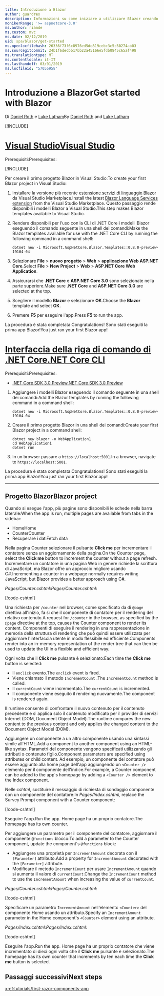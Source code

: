 ```yaml
---
title: Introduzione a Blazor
author: guardrex
description: Informazioni su come iniziare a utilizzare Blazor creando e modificando un progetto Blazor.
monikerRange: '>= aspnetcore-3.0'
ms.author: riande
ms.custom: mvc
ms.date: 02/12/2019
uid: spa/blazor/get-started
ms.openlocfilehash: 26336f73f6c8976ed5de819cebc3c5c50274ab03
ms.sourcegitcommit: 24b1f6decbb17bb22a45166e5fdb0845c65af498
ms.translationtype: MT
ms.contentlocale: it-IT
ms.lasthandoff: 03/01/2019
ms.locfileid: "57056958"
---
```

# <a name="get-started-with-blazor"></a><span data-ttu-id="f3d71-103">Introduzione a Blazor</span><span class="sxs-lookup"><span data-stu-id="f3d71-103">Get started with Blazor</span></span>

<span data-ttu-id="f3d71-104">Di [Daniel Roth](https://github.com/danroth27) e [Luke Latham](https://github.com/guardrex)</span><span class="sxs-lookup"><span data-stu-id="f3d71-104">By [Daniel Roth](https://github.com/danroth27) and [Luke Latham](https://github.com/guardrex)</span></span>

[!INCLUDE[](~/includes/razor-components-preview-notice.md)]

# <a name="visual-studiotabvisual-studio"></a>[<span data-ttu-id="f3d71-105">Visual Studio</span><span class="sxs-lookup"><span data-stu-id="f3d71-105">Visual Studio</span></span>](#tab/visual-studio)

<span data-ttu-id="f3d71-106">Prerequisiti:</span><span class="sxs-lookup"><span data-stu-id="f3d71-106">Prerequisites:</span></span>

[!INCLUDE[](~/includes/net-core-prereqs-vs-3.0.md)]

<span data-ttu-id="f3d71-107">Per creare il primo progetto Blazor in Visual Studio:</span><span class="sxs-lookup"><span data-stu-id="f3d71-107">To create your first Blazor project in Visual Studio:</span></span>

1. <span data-ttu-id="f3d71-108">Installare la versione più recente [estensione servizi di linguaggio Blazor](https://go.microsoft.com/fwlink/?linkid=870389) da Visual Studio Marketplace.</span><span class="sxs-lookup"><span data-stu-id="f3d71-108">Install the latest [Blazor Language Services extension](https://go.microsoft.com/fwlink/?linkid=870389) from the Visual Studio Marketplace.</span></span> <span data-ttu-id="f3d71-109">Questo passaggio rende disponibili i modelli Blazor a Visual Studio.</span><span class="sxs-lookup"><span data-stu-id="f3d71-109">This step makes Blazor templates available to Visual Studio.</span></span>
1. <span data-ttu-id="f3d71-110">Rendere disponibili per l'uso con la CLI di .NET Core i modelli Blazor eseguendo il comando seguente in una shell dei comandi:</span><span class="sxs-lookup"><span data-stu-id="f3d71-110">Make the Blazor templates available for use with the .NET Core CLI by running the following command in a command shell:</span></span>

   ```console
   dotnet new -i Microsoft.AspNetCore.Blazor.Templates::0.8.0-preview-19104-04
   ```

1. <span data-ttu-id="f3d71-111">Selezionare **File** > **nuovo progetto** > **Web** > **applicazione Web ASP.NET Core**.</span><span class="sxs-lookup"><span data-stu-id="f3d71-111">Select **File** > **New Project** > **Web** > **ASP.NET Core Web Application**.</span></span>
1. <span data-ttu-id="f3d71-112">Assicurarsi che **.NET Core** e **ASP.NET Core 3.0** sono selezionate nella parte superiore.</span><span class="sxs-lookup"><span data-stu-id="f3d71-112">Make sure **.NET Core** and **ASP.NET Core 3.0** are selected at the top.</span></span>
1. <span data-ttu-id="f3d71-113">Scegliere il modello **Blazor** e selezionare **OK**.</span><span class="sxs-lookup"><span data-stu-id="f3d71-113">Choose the **Blazor** template and select **OK**.</span></span>
1. <span data-ttu-id="f3d71-114">Premere **F5** per eseguire l'app.</span><span class="sxs-lookup"><span data-stu-id="f3d71-114">Press **F5** to run the app.</span></span>

<span data-ttu-id="f3d71-115">La procedura è stata completata.</span><span class="sxs-lookup"><span data-stu-id="f3d71-115">Congratulations!</span></span> <span data-ttu-id="f3d71-116">Sono stati eseguiti la prima app Blazor!</span><span class="sxs-lookup"><span data-stu-id="f3d71-116">You just ran your first Blazor app!</span></span>

<!--

# [Visual Studio Code](#tab/visual-studio-code)

Prerequisites:

[!INCLUDE[](~/includes/net-core-prereqs-vsc-3.0.md)]

To create your first Blazor project in Visual Studio Code:

1. Execute the following command in a command shell:

   ```console
   dotnet new blazor -o WebApplication1
   ```

1. Open the *WebApplication1* folder in Visual Studio Code.

1. Visual Studio code offers to create assets to build and debug the app, which includes the *tasks.json* and *launch.json* files. Select **Yes** to add the assets.

1. Execute the app using the Visual Studio Code debugger.

1. In a browser, navigate to `https://localhost:5001`.

Congratulations! You just ran your first Blazor app!

# [Visual Studio for Mac](#tab/visual-studio-mac)

.NET Core 3.0 will be supported with Visual Studio for Mac version 8.0 or later. Visual Studio for Mac version 8.0 Preview isn't available at this time.

Use the [.NET Core CLI version of this topic](xref:razor-components/get-started?tabs=netcore-cli) on macOS.

[!INCLUDE[](~/includes/net-core-prereqs-mac-3.0.md)]

To create your first project Blazor project in Visual Studio for Mac:

1. Select **File** > **New Solution** or **New Project**.
1. In the sidebar, select **.NET Core** > **App**.
1. Select **Blazor** and select **Next**.
1. The **Target Framework** defaults to **.NET Core 3.0**. Select **Next**.
1. In the **Project Name** field, enter `WebApplication1`. Select **Create**.
1. Select **Run** > **Run Without Debugging** to run the app *without the debugger*. Running with the debugger isn't supported at this time.

Congratulations! You just ran your first Blazor app!
-->

# <a name="net-core-clitabnetcore-cli"></a>[<span data-ttu-id="f3d71-117">Interfaccia della riga di comando di .NET Core</span><span class="sxs-lookup"><span data-stu-id="f3d71-117">.NET Core CLI</span></span>](#tab/netcore-cli/)

<span data-ttu-id="f3d71-118">Prerequisiti:</span><span class="sxs-lookup"><span data-stu-id="f3d71-118">Prerequisites:</span></span>

* [<span data-ttu-id="f3d71-119">.NET Core SDK 3.0 Preview</span><span class="sxs-lookup"><span data-stu-id="f3d71-119">.NET Core SDK 3.0 Preview</span></span>](https://dotnet.microsoft.com/download/dotnet-core/3.0)

1. <span data-ttu-id="f3d71-120">Aggiungere i modelli Blazor eseguendo il comando seguente in una shell dei comandi:</span><span class="sxs-lookup"><span data-stu-id="f3d71-120">Add the Blazor templates by running the following command in a command shell:</span></span>

   ```console
   dotnet new -i Microsoft.AspNetCore.Blazor.Templates::0.8.0-preview-19104-04
   ```

1. <span data-ttu-id="f3d71-121">Creare il primo progetto Blazor in una shell dei comandi:</span><span class="sxs-lookup"><span data-stu-id="f3d71-121">Create your first Blazor project in a command shell:</span></span>

   ```console
   dotnet new blazor -o WebApplication1
   cd WebApplication1
   dotnet run
   ```

1. <span data-ttu-id="f3d71-122">In un browser passare a `https://localhost:5001`.</span><span class="sxs-lookup"><span data-stu-id="f3d71-122">In a browser, navigate to `https://localhost:5001`.</span></span>

<span data-ttu-id="f3d71-123">La procedura è stata completata.</span><span class="sxs-lookup"><span data-stu-id="f3d71-123">Congratulations!</span></span> <span data-ttu-id="f3d71-124">Sono stati eseguiti la prima app Blazor!</span><span class="sxs-lookup"><span data-stu-id="f3d71-124">You just ran your first Blazor app!</span></span>

---

## <a name="blazor-project"></a><span data-ttu-id="f3d71-125">Progetto Blazor</span><span class="sxs-lookup"><span data-stu-id="f3d71-125">Blazor project</span></span>

<span data-ttu-id="f3d71-126">Quando si esegue l'app, più pagine sono disponibili le schede nella barra laterale:</span><span class="sxs-lookup"><span data-stu-id="f3d71-126">When the app is run, multiple pages are available from tabs in the sidebar:</span></span>

* <span data-ttu-id="f3d71-127">Home</span><span class="sxs-lookup"><span data-stu-id="f3d71-127">Home</span></span>
* <span data-ttu-id="f3d71-128">Counter</span><span class="sxs-lookup"><span data-stu-id="f3d71-128">Counter</span></span>
* <span data-ttu-id="f3d71-129">Recuperare i dati</span><span class="sxs-lookup"><span data-stu-id="f3d71-129">Fetch data</span></span>

<span data-ttu-id="f3d71-130">Nella pagina Counter selezionare il pulsante **Click me** per incrementare il contatore senza un aggiornamento della pagina.</span><span class="sxs-lookup"><span data-stu-id="f3d71-130">On the Counter page, select the **Click me** button to increment the counter without a page refresh.</span></span> <span data-ttu-id="f3d71-131">Incrementare un contatore in una pagina Web in genere richiede la scrittura di JavaScript, ma Blazor offre un approccio migliore usando C#.</span><span class="sxs-lookup"><span data-stu-id="f3d71-131">Incrementing a counter in a webpage normally requires writing JavaScript, but Blazor provides a better approach using C#.</span></span>

<span data-ttu-id="f3d71-132">*Pages/Counter.cshtml*:</span><span class="sxs-lookup"><span data-stu-id="f3d71-132">*Pages/Counter.cshtml*:</span></span>

[!code-cshtml[](get-started/samples_snapshot/3.x/Counter1.cshtml)]

<span data-ttu-id="f3d71-133">Una richiesta per `/counter` nel browser, come specificato da di `@page` direttiva all'inizio, fa sì che il componente di contatore per il rendering del relativo contenuto.</span><span class="sxs-lookup"><span data-stu-id="f3d71-133">A request for `/counter` in the browser, as specified by the `@page` directive at the top, causes the Counter component to render its content.</span></span> <span data-ttu-id="f3d71-134">Componenti di eseguire il rendering in una rappresentazione in memoria della struttura di rendering che può quindi essere utilizzata per aggiornare l'interfaccia utente in modo flessibile ed efficiente.</span><span class="sxs-lookup"><span data-stu-id="f3d71-134">Components render into an in-memory representation of the render tree that can then be used to update the UI in a flexible and efficient way.</span></span>

<span data-ttu-id="f3d71-135">Ogni volta che il **Click me** pulsante è selezionato:</span><span class="sxs-lookup"><span data-stu-id="f3d71-135">Each time the **Click me** button is selected:</span></span>

* <span data-ttu-id="f3d71-136">Il `onclick` evento.</span><span class="sxs-lookup"><span data-stu-id="f3d71-136">The `onclick` event is fired.</span></span>
* <span data-ttu-id="f3d71-137">Viene chiamato il metodo `IncrementCount` .</span><span class="sxs-lookup"><span data-stu-id="f3d71-137">The `IncrementCount` method is called.</span></span>
* <span data-ttu-id="f3d71-138">Il `currentCount` viene incrementato.</span><span class="sxs-lookup"><span data-stu-id="f3d71-138">The `currentCount` is incremented.</span></span>
* <span data-ttu-id="f3d71-139">Il componente viene eseguito il rendering nuovamente.</span><span class="sxs-lookup"><span data-stu-id="f3d71-139">The component is rendered again.</span></span>

<span data-ttu-id="f3d71-140">Il runtime consente di confrontare il nuovo contenuto per il contenuto precedente e si applica solo il contenuto modificato per il provider di servizi Internet (DOM, Document Object Model).</span><span class="sxs-lookup"><span data-stu-id="f3d71-140">The runtime compares the new content to the previous content and only applies the changed content to the Document Object Model (DOM).</span></span>

<span data-ttu-id="f3d71-141">Aggiungere un componente a un altro componente usando una sintassi simile all'HTML.</span><span class="sxs-lookup"><span data-stu-id="f3d71-141">Add a component to another component using an HTML-like syntax.</span></span> <span data-ttu-id="f3d71-142">Parametri del componente vengono specificati utilizzando gli attributi o contenuto figlio.</span><span class="sxs-lookup"><span data-stu-id="f3d71-142">Component parameters are specified using attributes or child content.</span></span> <span data-ttu-id="f3d71-143">Ad esempio, un componente del contatore può essere aggiunto alla home page dell'app aggiungendo un `<Counter />` elemento per il componente dell'indice.</span><span class="sxs-lookup"><span data-stu-id="f3d71-143">For example, a Counter component can be added to the app's homepage by adding a `<Counter />` element to the Index component.</span></span>

<span data-ttu-id="f3d71-144">Nelle *cshtml*, sostituire il messaggio di richiesta di sondaggio componente con un componente del contatore:</span><span class="sxs-lookup"><span data-stu-id="f3d71-144">In *Pages/Index.cshtml*, replace the Survey Prompt component with a Counter component:</span></span>

[!code-cshtml[](get-started/samples_snapshot/3.x/Index1.cshtml?highlight=7)]

<span data-ttu-id="f3d71-145">Eseguire l'app.</span><span class="sxs-lookup"><span data-stu-id="f3d71-145">Run the app.</span></span> <span data-ttu-id="f3d71-146">Home page ha un proprio contatore.</span><span class="sxs-lookup"><span data-stu-id="f3d71-146">The homepage has its own counter.</span></span>

<span data-ttu-id="f3d71-147">Per aggiungere un parametro per il componente del contatore, aggiornare il componente `@functions` blocco:</span><span class="sxs-lookup"><span data-stu-id="f3d71-147">To add a parameter to the Counter component, update the component's `@functions` block:</span></span>

* <span data-ttu-id="f3d71-148">Aggiungere una proprietà per `IncrementAmount` decorata con il `[Parameter]` attributo.</span><span class="sxs-lookup"><span data-stu-id="f3d71-148">Add a property for `IncrementAmount` decorated with the `[Parameter]` attribute.</span></span>
* <span data-ttu-id="f3d71-149">Modificare il metodo `IncrementCount` per usare `IncrementAmount` quando si aumenta il valore di `currentCount`.</span><span class="sxs-lookup"><span data-stu-id="f3d71-149">Change the `IncrementCount` method to use the `IncrementAmount` when increasing the value of `currentCount`.</span></span>

<span data-ttu-id="f3d71-150">*Pages/Counter.cshtml*:</span><span class="sxs-lookup"><span data-stu-id="f3d71-150">*Pages/Counter.cshtml*:</span></span>

[!code-cshtml[](get-started/samples_snapshot/3.x/Counter2.cshtml?highlight=4,8)]

<span data-ttu-id="f3d71-151">Specificare un parametro `IncrementAmount` nell'elemento `<Counter>` del componente Home usando un attributo.</span><span class="sxs-lookup"><span data-stu-id="f3d71-151">Specify an `IncrementAmount` parameter in the Home component's `<Counter>` element using an attribute.</span></span>

<span data-ttu-id="f3d71-152">*Pages/Index.cshtml*:</span><span class="sxs-lookup"><span data-stu-id="f3d71-152">*Pages/Index.cshtml*:</span></span>

[!code-cshtml[](get-started/samples_snapshot/3.x/Index2.cshtml)]

<span data-ttu-id="f3d71-153">Eseguire l'app.</span><span class="sxs-lookup"><span data-stu-id="f3d71-153">Run the app.</span></span> <span data-ttu-id="f3d71-154">Home page ha un proprio contatore che viene incrementato di dieci ogni volta che il **Click me** pulsante è selezionato.</span><span class="sxs-lookup"><span data-stu-id="f3d71-154">The homepage has its own counter that increments by ten each time the **Click me** button is selected.</span></span>

## <a name="next-steps"></a><span data-ttu-id="f3d71-155">Passaggi successivi</span><span class="sxs-lookup"><span data-stu-id="f3d71-155">Next steps</span></span>

<xref:tutorials/first-razor-components-app>
